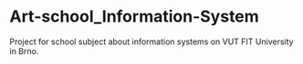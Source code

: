 # Art-school_Information-System
Project for school subject about information systems on VUT FIT University in Brno.
